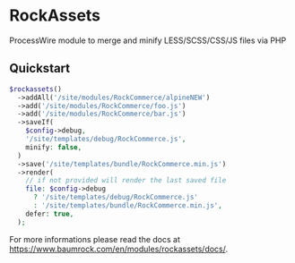 # RockAssets

ProcessWire module to merge and minify LESS/SCSS/CSS/JS files via PHP

## Quickstart

```php
$rockassets()
  ->addAll('/site/modules/RockCommerce/alpineNEW')
  ->add('/site/modules/RockCommerce/foo.js')
  ->add('/site/modules/RockCommerce/bar.js')
  ->saveIf(
    $config->debug,
    '/site/templates/debug/RockCommerce.js',
    minify: false,
  )
  ->save('/site/templates/bundle/RockCommerce.min.js')
  ->render(
    // if not provided will render the last saved file
    file: $config->debug
      ? '/site/templates/debug/RockCommerce.js'
      : '/site/templates/bundle/RockCommerce.min.js',
    defer: true,
  );
```

For more informations please read the docs at https://www.baumrock.com/en/modules/rockassets/docs/.
